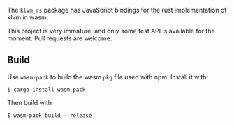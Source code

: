 The `klvm_rs` package has JavaScript bindings for the rust implementation of klvm in wasm.

This project is very immature, and only some test API is available for the moment. Pull requests are welcome.


Build
-----

Use `wasm-pack` to build the wasm `pkg` file used with npm. Install it with:

```
$ cargo install wasm-pack
```

Then build with

```
$ wasm-pack build --release
```
